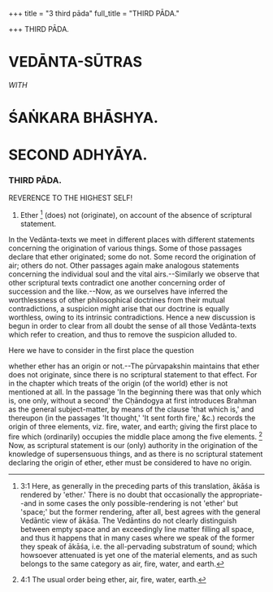 +++
title = "3 third pāda"
full_title = "THIRD PĀDA."

+++
THIRD PĀDA.



# VEDĀNTA-SŪTRAS

###### WITH

# ŚAṄKARA BHĀSHYA.

# SECOND ADHYĀYA.

### THIRD PĀDA.

REVERENCE TO THE HIGHEST SELF!

1. Ether [^fn_0] (does) not (originate), on account of the absence of scriptural statement.

[^fn_0]: 3:1 Here, as generally in the preceding parts of this translation, ākāśa is rendered by 'ether.' There is no doubt that occasionally the appropriate--and in some cases the only possible-rendering is not 'ether' but 'space;' but the former rendering, after all, best agrees with the general Vedāntic view of ākāśa. The Vedāntins do not clearly distinguish between empty space and an exceedingly line matter filling all space, and thus it happens that in many cases where we speak of the former they speak of ākāśa, i.e. the all-pervading substratum of sound; which howsoever attenuated is yet one of the material elements, and as such belongs to the same category as air, fire, water, and earth.

In the Vedānta-texts we meet in different places with different statements concerning the origination of various things. Some of those passages declare that ether originated; some do not. Some record the origination of air; others do not. Other passages again make analogous statements concerning the individual soul and the vital airs.--Similarly we observe that other scriptural texts contradict one another concerning order of succession and the like.--Now, as we ourselves have inferred the worthlessness of other philosophical doctrines from their mutual contradictions, a suspicion might arise that our doctrine is equally worthless, owing to its intrinsic contradictions. Hence a new discussion is begun in order to clear from all doubt the sense of all those Vedānta-texts which refer to creation, and thus to remove the suspicion alluded to.

Here we have to consider in the first place the question

whether ether has an origin or not.--The pūrvapakshin maintains that ether does not originate, since there is no scriptural statement to that effect. For in the chapter which treats of the origin (of the world) ether is not mentioned at all. In the passage 'In the beginning there was that only which is, one only, without a second' the Cḥāndogya at first introduces Brahman as the general subject-matter, by means of the clause 'that which is,' and thereupon (in the passages 'It thought,' 'It sent forth fire,' &c.) records the origin of three elements, viz. fire, water, and earth; giving the first place to fire which (ordinarily) occupies the middle place among the five elements. [^fn_1] Now, as scriptural statement is our (only) authority in the origination of the knowledge of supersensuous things, and as there is no scriptural statement declaring the origin of ether, ether must be considered to have no origin.

[^fn_1]: 4:1 The usual order being ether, air, fire, water, earth.

